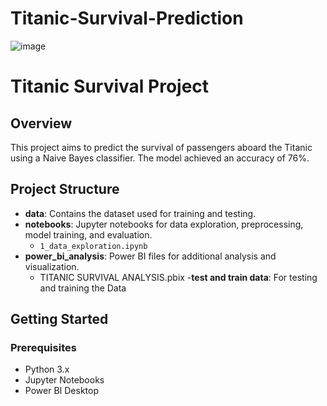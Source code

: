 # Titanic-Survival-Prediction
![image](https://github.com/shailaja-1612/Titanic-Survival-Prediction/assets/120296263/326f41fa-6456-41f3-af83-8e73ed64bd11)
# Titanic Survival Project

## Overview

This project aims to predict the survival of passengers aboard the Titanic using a Naive Bayes classifier. The model achieved an accuracy of 76%.

## Project Structure

- **data**: Contains the dataset used for training and testing.
- **notebooks**: Jupyter notebooks for data exploration, preprocessing, model training, and evaluation.
  - `1_data_exploration.ipynb`
- **power_bi_analysis**: Power BI files for additional analysis and visualization.
  - TITANIC SURVIVAL ANALYSIS.pbix
-**test and train data**: For testing and training the Data

## Getting Started

### Prerequisites

- Python 3.x
- Jupyter Notebooks
- Power BI Desktop

